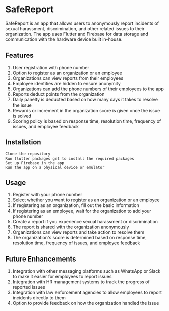 # SafeReport

SafeReport is an app that allows users to anonymously report incidents of sexual harassment, discrimination, and other related issues to their organization. The app uses Flutter and Firebase for data storage and communication with the hardware device built in-house.

## Features

1. User registration with phone number
2. Option to register as an organization or an employee
3. Organizations can view reports from their employees
4. Employee identities are hidden to ensure anonymity
5. Organizations can add the phone numbers of their employees to the app
6. Reports deduct points from the organization
7. Daily panelty is deducted based on how many days it takes to resolve the issue
8. Rewards or increment in the organization score is given once the issue is solved
9. Scoring policy is based on response time, resolution time, frequency of issues, and employee feedback

## Installation

```
Clone the repository
Run flutter packages get to install the required packages
Set up Firebase in the app
Run the app on a physical device or emulator
```


## Usage

1. Register with your phone number
2. Select whether you want to register as an organization or an employee
3. If registering as an organization, fill out the basic information
4. If registering as an employee, wait for the organization to add your phone number
5. Create a report if you experience sexual harassment or discrimination
6. The report is shared with the organization anonymously
7. Organizations can view reports and take action to resolve them
8. The organization's score is determined based on response time, resolution time, frequency of issues, and employee feedback

## Future Enhancements

1. Integration with other messaging platforms such as WhatsApp or Slack to make it easier for employees to report issues
2. Integration with HR management systems to track the progress of reported issues
3. Integration with law enforcement agencies to allow employees to report incidents directly to them
4. Option to provide feedback on how the organization handled the issue